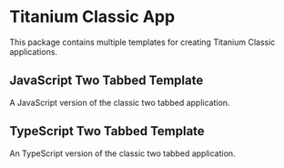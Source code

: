 # Titanium Classic App

This package contains multiple templates for creating Titanium Classic applications.

## JavaScript Two Tabbed Template

A JavaScript version of the classic two tabbed application.

## TypeScript Two Tabbed Template

An TypeScript version of the classic two tabbed application.
